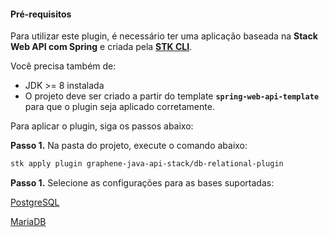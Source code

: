 #### **Pré-requisitos**
Para utilizar este plugin, é necessário ter uma aplicação baseada na **Stack Web API com Spring** e criada pela  [**STK CLI**](https://stackspot.com/).

Você precisa também de:
- JDK >= 8 instalada
- O projeto deve ser criado a partir do template **`spring-web-api-template`** para que o plugin seja aplicado corretamente.

Para aplicar o plugin, siga os passos abaixo:

**Passo 1.** Na pasta do projeto, execute o comando abaixo:
```bash
stk apply plugin graphene-java-api-stack/db-relational-plugin
```

**Passo 1.** Selecione as configurações para as bases suportadas:

[PostgreSQL](https://www.postgresql.org/)

[MariaDB](https://mariadb.org/)